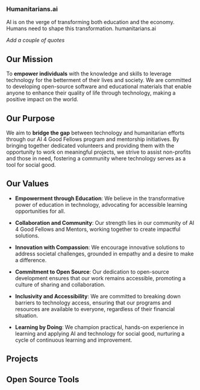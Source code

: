 ### Humanitarians.ai

AI is on the verge of transforming both education and the economy. Humans need to shape this transformation.
humanitarians.ai


*Add a couple of quotes*



## Our Mission

To **empower individuals** with the knowledge and skills to leverage technology for the betterment of their lives and society. We are committed to developing open-source software and educational materials that enable anyone to enhance their quality of life through technology, making a positive impact on the world.

## Our Purpose

We aim to **bridge the gap** between technology and humanitarian efforts through our AI 4 Good Fellows program and mentorship initiatives. By bringing together dedicated volunteers and providing them with the opportunity to work on meaningful projects, we strive to assist non-profits and those in need, fostering a community where technology serves as a tool for social good.

## Our Values

- **Empowerment through Education**: We believe in the transformative power of education in technology, advocating for accessible learning opportunities for all.

- **Collaboration and Community**: Our strength lies in our community of AI 4 Good Fellows and Mentors, working together to create impactful solutions.

- **Innovation with Compassion**: We encourage innovative solutions to address societal challenges, grounded in empathy and a desire to make a difference.

- **Commitment to Open Source**: Our dedication to open-source development ensures that our work remains accessible, promoting a culture of sharing and collaboration.

- **Inclusivity and Accessibility**: We are committed to breaking down barriers to technology access, ensuring that our programs and resources are available to everyone, regardless of their financial situation.

- **Learning by Doing**: We champion practical, hands-on experience in learning and applying AI and technology for social good, nurturing a cycle of continuous learning and improvement.

## Projects



## Open Source Tools



